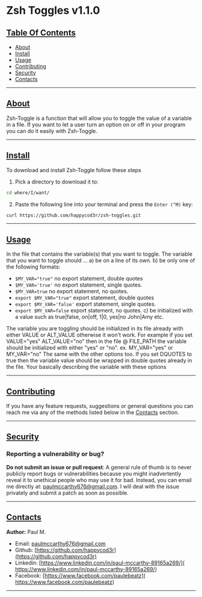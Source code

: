 # Zsh Toggles v1.1.0

## [Table Of Contents](#table_of_contents)

- [About](#about)
- [Install](#install)
- [Usage](#usage)
- [Contributing](#contributing)
- [Security](#security)
- [Contacts](#contacts)

---

## [About](#about)

Zsh-Toggle is a function that will allow you to toggle the value of a variable in a file.
If you want to let a user turn an option on or off in your program you can do it easily with Zsh-Toggle. 

--- 

## [Install](#install)

To download and install Zsh-Toggle follow these steps

1) Pick a directory to download it to:

```bash
cd where/I/want/
```

2) Paste the following line into your terminal and press the `Enter (^M)` key:

```bash
curl https://github.com/happycod3r/zsh-toggles.git
```

---

## [Usage](#usage)

In the file that contains the variable(s) that you want to toggle.
The variable that you want to toggle should ...
a) be on a line of its own.
b) be only one of the following formats: 
  - `$MY_VAR="true"`             no export statement, double quotes
  - `$MY_VAR='true'`             no export statement, single quotes.
  - `$MY_VAR=true`               no export statement, no quotes.
  - `export $MY_VAR="true"`      export statement, double quotes
  - `export $MY_VAR='false'`     export statement, single quotes.
  - `export $MY_VAR=false`       export statement, no quotes.
c) be initialized with a value such as true|false, on|off, 1|0, yes|no John|Amy etc.

The variable you are toggling should be initialized in its 
file already with either VALUE or ALT_VALUE otherwise it won't work.
For example if you set
VALUE="yes"
ALT_VALUE="no" 
then in the file @ FILE_PATH the variable should be initialized 
with either "yes" or "no". ex. MY_VAR="yes" or MY_VAR="no"
The same with the other options too. If you set DQUOTES to true then the 
variable value should be wrapped in double quotes already in the file.
Your basically describing the variable with these options

---

## [Contributing](#contributing)

If you have any feature requests, suggestions or general questions you can reach me via any of the methods listed below in the [Contacts](#contacts) section.

---

## [Security](#security)

### Reporting a vulnerability or bug?

**Do not submit an issue or pull request**: A general rule of thumb is to never publicly report bugs or vulnerabilities because you might inadvertently reveal it to unethical people who may use it for bad. Instead, you can email me directly at: [paulmccarthy676@gmail.com](mailto:paulmccarthy676@gmail.com). I will deal with the issue privately and submit a patch as soon as possible.

---

## [Contacts](#contacts)

**Author:** Paul M.

* Email: [paulmccarthy676@gmail.com](mailto:paulmccarthy676@gmail.com)
* Github: [https://github.com/happycod3r](https://github.com/happycod3r)
* Linkedin: [https://www.linkedin.com/in/paul-mccarthy-89165a269/]( https://www.linkedin.com/in/paul-mccarthy-89165a269/)
* Facebook: [https://www.facebook.com/paulebeatz]( https://www.facebook.com/paulebeatz)

---
